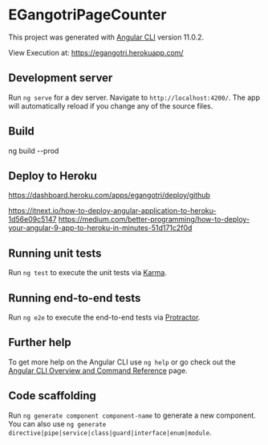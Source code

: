 # EGangotriPageCounter

This project was generated with [Angular CLI](https://github.com/angular/angular-cli) version 11.0.2.

View Execution at:
https://egangotri.herokuapp.com/

## Development server

Run `ng serve` for a dev server. Navigate to `http://localhost:4200/`. The app will automatically reload if you change any of the source files.


## Build

ng build --prod

## Deploy to Heroku

https://dashboard.heroku.com/apps/egangotri/deploy/github

https://itnext.io/how-to-deploy-angular-application-to-heroku-1d56e09c5147
https://medium.com/better-programming/how-to-deploy-your-angular-9-app-to-heroku-in-minutes-51d171c2f0d

## Running unit tests

Run `ng test` to execute the unit tests via [Karma](https://karma-runner.github.io).

## Running end-to-end tests

Run `ng e2e` to execute the end-to-end tests via [Protractor](http://www.protractortest.org/).

## Further help

To get more help on the Angular CLI use `ng help` or go check out the [Angular CLI Overview and Command Reference](https://angular.io/cli) page.

## Code scaffolding

Run `ng generate component component-name` to generate a new component. You can also use `ng generate directive|pipe|service|class|guard|interface|enum|module`.
